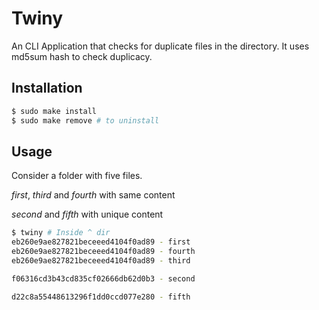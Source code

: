 # Twiny

An CLI Application that checks for duplicate files in the directory.
It uses md5sum hash to check duplicacy.

## Installation
```bash
$ sudo make install
$ sudo make remove # to uninstall
```

## Usage
Consider a folder with five files.

_first_, _third_ and _fourth_ with same content

_second_ and _fifth_ with unique content

```bash
$ twiny # Inside ^ dir
eb260e9ae827821beceeed4104f0ad89 - first
eb260e9ae827821beceeed4104f0ad89 - fourth
eb260e9ae827821beceeed4104f0ad89 - third

f06316cd3b43cd835cf02666db62d0b3 - second

d22c8a55448613296f1dd0ccd077e280 - fifth
```

